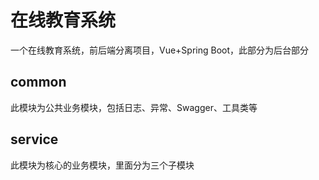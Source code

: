 # 在线教育系统
一个在线教育系统，前后端分离项目，Vue+Spring Boot，此部分为后台部分

## common
此模块为公共业务模块，包括日志、异常、Swagger、工具类等
## service
此模块为核心的业务模块，里面分为三个子模块